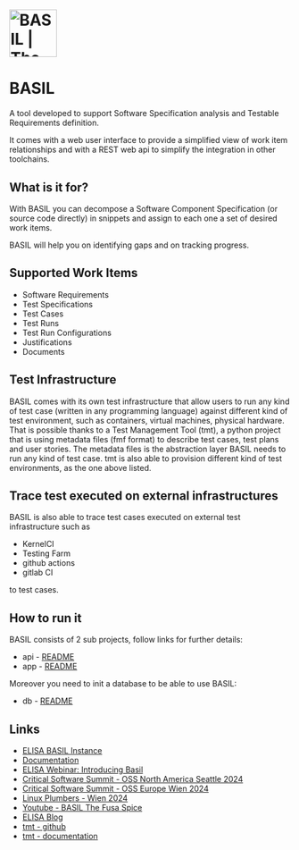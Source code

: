 # <img src="app/src/app/bgimages/basil_black.svg" alt= "BASIL | The FuSa Spice" height="85">

# BASIL

A tool developed to support Software Specification analysis and Testable Requirements definition.

It comes with a web user interface to provide a simplified view of work item relationships and with a REST web api to simplify the integration in other toolchains.

## What is it for?

With BASIL you can decompose a Software Component Specification (or source code directly) in snippets and assign to each one a set of desired work items.

BASIL will help you on identifying gaps and on tracking progress.

## Supported Work Items

- Software Requirements
- Test Specifications
- Test Cases
- Test Runs
- Test Run Configurations
- Justifications
- Documents

## Test Infrastructure

BASIL comes with its own test infrastructure that allow users to run any kind of test case (written in any programming language)
against different kind of test environment, such as containers, virtual machines, physical hardware.
That is possible thanks to a Test Management Tool (tmt), a python project that is using metadata files (fmf format) to describe test cases, test plans and user stories.
The metadata files is the abstraction layer BASIL needs to run any kind of test case.
tmt is also able to provision different kind of test environments, as the one above listed.

## Trace test executed on external infrastructures

BASIL is also able to trace test cases executed on external test infrastructure such as

- KernelCI
- Testing Farm
- github actions
- gitlab CI

to test cases.

## How to run it

BASIL consists of 2 sub projects, follow links for further details:

- api - [README](api/README.md)
- app - [README](app/README.md)

Moreover you need to init a database to be able to use BASIL:

- db - [README](db/README.md)

## Links

- [ELISA BASIL Instance](http://elisa-builder-00.iol.unh.edu:9056/)
- [Documentation](https://basil-the-fusa-spice.readthedocs.io/)
- [ELISA Webinar: Introducing Basil](https://elisa.tech/blog/2023/10/04/introducing-basil-video/)
- [Critical Software Summit - OSS North America Seattle 2024](https://www.youtube.com/watch?v=1xmcpco14nE)
- [Critical Software Summit - OSS Europe Wien 2024](https://www.youtube.com/watch?v=dTXGpzM6eYw&pp=ygUVc3VtbWl0IHNvZnR3YXJlIGJhc2ls)
- [Linux Plumbers - Wien 2024](https://www.youtube.com/watch?v=3QuEXTafxT0&pp=ygUZbGludXggcGx1bWJlcnMgMjAyNCBiYXNpbA%3D%3D)
- [Youtube - BASIL The Fusa Spice](https://www.youtube.com/@basil-the-fusa-spice/videos)
- [ELISA Blog](https://elisa.tech/blog/)
- [tmt - github](https://github.com/teemtee/tmt)
- [tmt - documentation](https://tmt.readthedocs.io/en/stable/)

